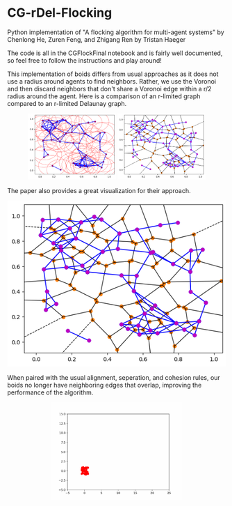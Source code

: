 # CG-rDel-Flocking
 Python implementation of "A flocking algorithm for multi-agent systems" by Chenlong He, Zuren Feng, and Zhigang Ren
by Tristan Haeger

The code is all in the CGFlockFinal notebook and is fairly well documented, so feel free to follow the instructions and play around!

This implementation of boids differs from usual approaches as it does not use a radius around agents to find neighbors. Rather, we use the Voronoi and then discard neighbors that don't share a Voronoi edge within a r/2 radius around the agent.
Here is a comparison of an r-limited graph compared to an r-limited Delaunay graph.
<p align="center">
  <img src="images/rlim.png" width=40% height=40%> <img src="images/rlimdel.png" width=40% height=40%>
</p>

The paper also provides a great visualization for their approach.
<p align="center">
  <img src="images/rlimdel.png">
</p>

When paired with the usual alignment, seperation, and cohesion rules, our boids no longer have neighboring edges that overlap, improving the performance of the algorithm.
<p align="center">
  <img src="images/boidsfinal.gif" margins="auto" width=60% height=60%>
</p>
